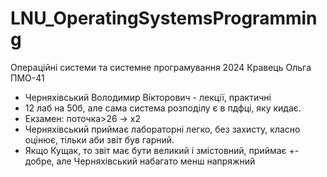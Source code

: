 # LNU_OperatingSystemsProgramming
Операційні системи та системне програмування 2024 Кравець Ольга ПМО-41
- Черняхівський Володимир Вікторович - лекції, практичні
- 12 лаб на 50б, але сама система розподілу є в пдфці, яку кидає.
- Екзамен: поточка>26 -> x2
- Черняхівський приймає лабораторні легко, без захисту, класно оцінює, тільки аби звіт був гарний.
- Якщо Кущак, то звіт має бути великий і змістовний, приймає +- добре, але Черняхівський набагато менш напряжний
